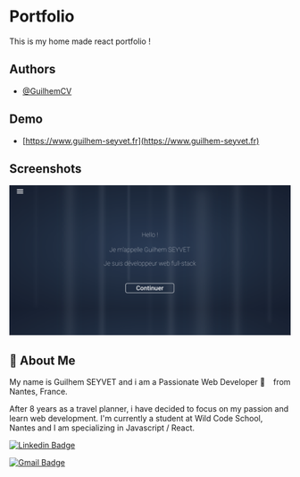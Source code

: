 # Portfolio

This is my home made react portfolio !

## Authors

- [@GuilhemCV](https://www.github.com/guilhemCV)


## Demo

- [https://www.guilhem-seyvet.fr](https://www.guilhem-seyvet.fr)



## Screenshots

![App Screenshot](https://github.com/guilhemcv/portfolio/blob/main/screenshot.png)


## 🚀 About Me
My name is Guilhem SEYVET and i am a Passionate Web Developer 🚀   from Nantes, France.

After 8 years as a travel planner, i have decided to focus on my passion and learn web development. I'm currently a student at Wild Code School, Nantes and I am specializing in Javascript / React.


[![Linkedin Badge](https://img.shields.io/badge/-guilhem_seyvet-blue?style=flat-square&logo=Linkedin&logoColor=white&link=https://www.linkedin.com/in/guilhem-seyvet/)](https://www.linkedin.com/in/guilhem-seyvet/)

[![Gmail Badge](https://img.shields.io/badge/-guilhem.seyvet@hotmail.fr-c14438?style=flat-square&logo=Gmail&logoColor=white&link=mailto:guilhem.seyvet@hotmail.fr)](mailto:guilhem.seyvet@hotmail.fr) 
